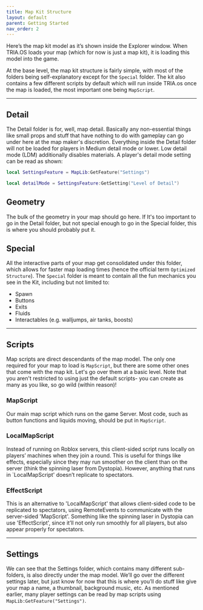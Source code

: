 ```yaml
---
title: Map Kit Structure
layout: default
parent: Getting Started
nav_order: 2
---
```


Here’s the map kit model as it’s shown inside the Explorer window. When TRIA.OS loads your map (which for now is just a map kit), it is loading this model into the game.

At the base level, the map kit structure is fairly simple, with most of the folders being self-explanatory except for the `Special` folder. The kit also contains a few different scripts by default which will run inside TRIA.os once the map is loaded, the most important one being `MapScript`.

***

## Detail
The Detail folder is for, well, map detail. Basically any non-essential things like small props and stuff that have nothing to do with gameplay can go under here at the map maker's discretion. Everything inside the Detail folder will not be loaded for players in Medium detail mode or lower. Low detail mode (LDM) additionally disables materials. A player's detail mode setting can be read as shown:

```lua
local SettingsFeature = MapLib:GetFeature("Settings")

local detailMode = SettingsFeature:GetSetting("Level of Detail")
```

## Geometry
The bulk of the geometry in your map should go here. If It's too important to go in the Detail folder, but not special enough to go in the Special folder, this is where you should probably put it.

## Special

All the interactive parts of your map get consolidated under this folder, which allows for faster map loading times (hence the official term `Optimized Structure`). The `Special` folder is meant to contain all the fun mechanics you see in the Kit, including but not limited to: 
- Spawn
- Buttons
- Exits
- Fluids
- Interactables (e.g. walljumps, air tanks, boosts)

***

## Scripts
Map scripts are direct descendants of the map model. The only one required for your map to load is `MapScript`, but there are some other ones that come with the map kit. Let's go over them at a basic level. Note that you aren't restricted to using just the default scripts- you can create as many as you like, so go wild (within reason)!

### MapScript
Our main map script which runs on the game Server. Most code, such as button functions and liquids moving, should be put in `MapScript`.

### LocalMapScript
Instead of running on Roblox servers, this client-sided script runs locally on players’ machines when they join a round. This is useful for things like effects, especially since they may run smoother on the client than on the server (think the spinning laser from Dystopia). However, anything that runs in `LocalMapScript' doesn’t replicate to spectators.

### EffectScript
This is an alternative to 'LocalMapScript' that allows client-sided code to be replicated to spectators, using RemoteEvents to communicate with the server-sided 'MapScript'. Something like the spinning laser in Dystopia can use 'EffectScript', since it’ll not only run smoothly for all players, but also appear properly for spectators.

***

## Settings

We can see that the Settings folder, which contains many different sub-folders, is also directly under the map model. We’ll go over the different settings later, but just know for now that this is where you’ll do stuff like give your map a name, a thumbnail, background music, etc. As mentioned earlier, many player settings can be read by map scripts using `MapLib:GetFeature("Settings")`.